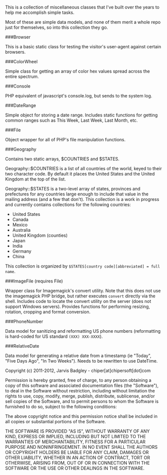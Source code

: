 This is a collection of miscellaneous classes that I've built over the years to help me accomplish simple tasks.  

Most of these are simple data models, and none of them merit a whole repo just for themselves, so into this collection they go.

###Browser

This is a basic static class for testing the visitor's user-agent against certain browsers.

###ColorWheel

Simple class for getting an array of color hex values spread across the entire spectrum.

###Console

PHP equivalent of javascript's console.log, but sends to the system log.

###DateRange

Simple object for storing a date range.  Includes static functions for getting common ranges such as This Week, Last Week, Last Month, etc.

###File

Object wrapper for all of PHP's file manipulation functions.

###Geography

Contains two static arrays, $COUNTRIES and $STATES.  

Geography::$COUNTRIES is a list of all countries of the world, keyed to their two character code. By default it places the United States and the United Kingdom at the top of the list.

Geography::$STATES is a two-level array of states, provinces and prefectures for any countries large enough to include that value in the mailing address (and a few that don't).  This collection is a work in progress and currently contains collections for the following countries:

- United States
- Canada
- Mexico
- Australia
- United Kingdom (counties)
- Japan
- India
- Germany
- China

This collection is organized by `$STATES[country code][abbreviated] = full name`.

###ImageFile (requires File)

Wrapper class for Imagemagick's convert utility. Note that this does not use the imagemagick PHP bridge, but rather executes `convert` directly via the shell.  Includes code to locate the convert utility on the server (does not support Windows servers).  Provides functions for performing resizing, rotation, cropping and format conversion.

###PhoneNumber

Data model for sanitizing and reformatting US phone numbers (reformatting is hard-coded for US standard `(XXX) XXX-XXXX`).

###RelativeDate

Data model for generating a relative date from a timestamp (ie "Today", "Five Days Ago", "In Two Weeks").  Needs to be rewritten to use DateTime.


Copyright (c) 2011-2012, Jarvis Badgley - chiper[at]chipersoft[dot]com

Permission is hereby granted, free of charge, to any person obtaining
a copy of this software and associated documentation files (the
"Software"), to deal in the Software without restriction, including
without limitation the rights to use, copy, modify, merge, publish,
distribute, sublicense, and/or sell copies of the Software, and to
permit persons to whom the Software is furnished to do so, subject to
the following conditions:

The above copyright notice and this permission notice shall be
included in all copies or substantial portions of the Software.

THE SOFTWARE IS PROVIDED "AS IS", WITHOUT WARRANTY OF ANY KIND,
EXPRESS OR IMPLIED, INCLUDING BUT NOT LIMITED TO THE WARRANTIES OF
MERCHANTABILITY, FITNESS FOR A PARTICULAR PURPOSE AND
NONINFRINGEMENT. IN NO EVENT SHALL THE AUTHORS OR COPYRIGHT HOLDERS BE
LIABLE FOR ANY CLAIM, DAMAGES OR OTHER LIABILITY, WHETHER IN AN ACTION
OF CONTRACT, TORT OR OTHERWISE, ARISING FROM, OUT OF OR IN CONNECTION
WITH THE SOFTWARE OR THE USE OR OTHER DEALINGS IN THE SOFTWARE.
